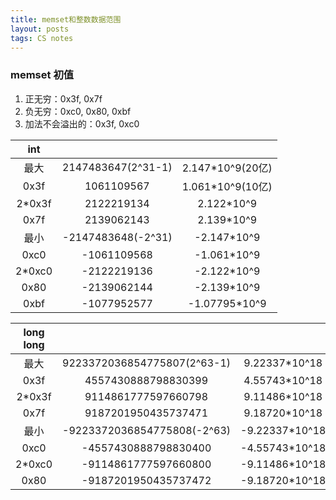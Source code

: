```yaml
---
title: memset和整数数据范围
layout: posts
tags: CS notes
---
```


### memset 初值

1. 正无穷：0x3f, 0x7f
1. 负无穷：0xc0, 0x80, 0xbf
1. 加法不会溢出的：0x3f, 0xc0


|int|||
| :----------: | :----------: | :----------: |
|最大|2147483647(2^31-1)|2.147\*10^9(20亿)|
|0x3f|1061109567|1.061\*10^9(10亿)|
|2\*0x3f|2122219134|2.122\*10^9|
|0x7f|2139062143|2.139\*10^9|
|最小  | -2147483648(-2^31)  |-2.147\*10^9|
|0xc0  | -1061109568      |  -1.061\*10^9|
|2\*0xc0 |-2122219136    |    -2.122\*10^9|
|0x80  | -2139062144     | -2.139\*10^9|
|0xbf |  -1077952577      |  -1.07795\*10^9|

|long long|||
|:--:|:--:|:--:|
|最大  | 9223372036854775807(2^63-1) |  9.22337\*10^18 |
|0x3f |  4557430888798830399    |      4.55743\*10^18|
|2\*0x3f| 9114861777597660798 |         9.11486\*10^18|
|0x7f |  9187201950435737471       |   9.18720\*10^18|
|最小  | -9223372036854775808(-2^63)|  -9.22337\*10^18|
|0xc0  | -4557430888798830400     |   -4.55743\*10^18|
|2\*0xc0 |-9114861777597660800     |   -9.11486\*10^18|
|0x80  | -9187201950435737472    |    -9.18720\*10^18|
